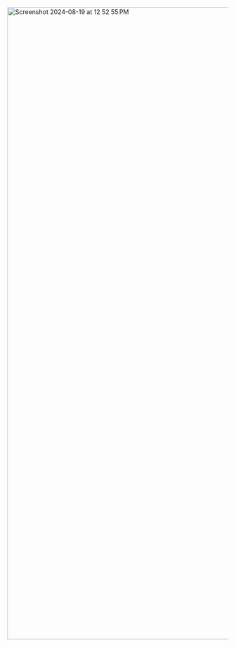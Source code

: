 <img width="1440" alt="Screenshot 2024-08-19 at 12 52 55 PM" src="https://github.com/user-attachments/assets/850478dd-c67a-4bab-9570-1f19c1af84a4">
